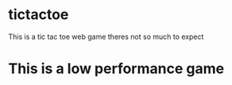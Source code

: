 # tictactoe
This is a tic tac toe web game theres not so much to expect
<img src="https://encrypted-tbn0.gstatic.com/images?q=tbn:ANd9GcSVlYLs9w8-oifFOTjqEnj5nW9XFOE6N7mCCRXP3_kfdA&s" height="10px" width="10px">
<h1>This is a low performance game</h1>
